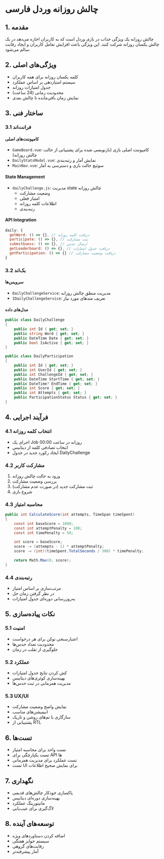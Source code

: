 # چالش روزانه وردل فارسی

## 1. مقدمه
چالش روزانه یک ویژگی جذاب در بازی وردل است که به کاربران اجازه می‌دهد در یک چالش یکسان روزانه شرکت کنند. این ویژگی باعث افزایش تعامل کاربران و ایجاد رقابت سالم می‌شود.

## 2. ویژگی‌های اصلی
- کلمه یکسان روزانه برای همه کاربران
- سیستم امتیازدهی بر اساس عملکرد
- جدول امتیازات روزانه
- محدودیت زمانی (24 ساعت)
- نمایش زمان باقی‌مانده تا چالش بعدی

## 3. ساختار فنی

### 3.1 فرانت‌اند
#### کامپوننت‌های اصلی
- `GameBoard.vue`: کامپوننت اصلی بازی (بازنویسی شده برای پشتیبانی از حالت چالش روزانه)
- `DailyStatsModal.vue`: نمایش آمار و رتبه‌بندی
- `MainNav.vue`: سوئیچ حالت بازی و دسترسی به آمار

#### State Management
- `dailyChallenge.js`: مدیریت state چالش روزانه
  - وضعیت مشارکت
  - امتیاز فعلی
  - اطلاعات کلمه روزانه
  - رتبه‌بندی

#### API Integration
```javascript
daily: {
  getWord: () => {}, // دریافت کلمه روزانه
  participate: () => {}, // ثبت مشارکت
  submitGuess: () => {}, // ارسال حدس
  getLeaderboard: () => {}, // دریافت جدول امتیازات
  getParticipation: () => {} // دریافت وضعیت مشارکت
}
```

### 3.2 بک‌اند
#### سرویس‌ها
- `DailyChallengeService`: مدیریت منطق چالش روزانه
- `IDailyChallengeService`: تعریف متدهای مورد نیاز

#### مدل‌های داده
```csharp
public class DailyChallenge
{
    public int Id { get; set; }
    public string Word { get; set; }
    public DateTime Date { get; set; }
    public bool IsActive { get; set; }
}

public class DailyParticipation
{
    public int Id { get; set; }
    public int UserId { get; set; }
    public int ChallengeId { get; set; }
    public DateTime StartTime { get; set; }
    public DateTime? EndTime { get; set; }
    public int Score { get; set; }
    public int Attempts { get; set; }
    public ParticipationStatus Status { get; set; }
}
```

## 4. فرآیند اجرایی

### 4.1 انتخاب کلمه روزانه
- اجرای یک Job روزانه در ساعت 00:00
- انتخاب تصادفی کلمه از دیتابیس
- ایجاد رکورد جدید در جدول DailyChallenge

### 4.2 مشارکت کاربر
1. ورود به حالت چالش روزانه
2. بررسی وضعیت مشارکت
3. ثبت مشارکت جدید (در صورت عدم مشارکت)
4. شروع بازی

### 4.3 محاسبه امتیاز
```csharp
public int CalculateScore(int attempts, TimeSpan timeSpent)
{
    const int baseScore = 1000;
    const int attemptPenalty = 100;
    const int timePenalty = 50;
    
    int score = baseScore;
    score -= (attempts - 1) * attemptPenalty;
    score -= (int)(timeSpent.TotalSeconds / 300) * timePenalty;
    
    return Math.Max(0, score);
}
```

### 4.4 رتبه‌بندی
- مرتب‌سازی بر اساس امتیاز
- در نظر گرفتن زمان حل
- به‌روزرسانی دوره‌ای جدول امتیازات

## 5. نکات پیاده‌سازی

### 5.1 امنیت
- اعتبارسنجی توکن برای هر درخواست
- محدودیت تعداد حدس‌ها
- جلوگیری از تقلب در زمان

### 5.2 عملکرد
- کش کردن نتایج جدول امتیازات
- بهینه‌سازی کوئری‌های دیتابیس
- مدیریت همزمانی در ثبت حدس‌ها

### 5.3 UX/UI
- نمایش واضح وضعیت مشارکت
- انیمیشن‌های مناسب
- سازگاری با تم‌های روشن و تاریک
- پشتیبانی از RTL

## 6. تست‌ها
- تست واحد برای محاسبه امتیاز
- تست یکپارچگی برای API ها
- تست عملکرد برای مدیریت همزمانی
- تست UI برای نمایش صحیح اطلاعات

## 7. نگهداری
- پاکسازی خودکار چالش‌های قدیمی
- بهینه‌سازی دوره‌ای دیتابیس
- مانیتورینگ عملکرد
- لاگ‌گیری برای عیب‌یابی

## 8. توسعه‌های آینده
- اضافه کردن دستاوردهای ویژه
- سیستم جوایز هفتگی
- رقابت‌های گروهی
- آمار پیشرفته‌تر 
